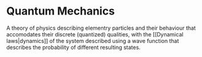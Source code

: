 # Quantum Mechanics

A theory of physics describing elementry particles and their behaviour that accomodates their discrete (quantized) qualities, with the [[Dynamical laws|dynamics]] of the system described using a wave function that describes the probability of different resulting states.